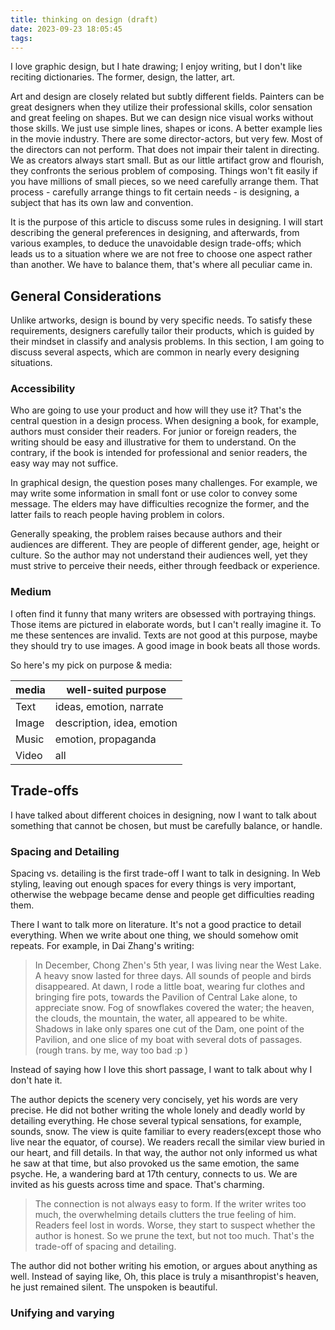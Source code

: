 ```yaml
---
title: thinking on design (draft)
date: 2023-09-23 18:05:45
tags:
---
```


I love graphic design, but I hate drawing; I enjoy writing, but I don't like reciting dictionaries. The former, design, the latter, art.

Art and design are closely related but subtly different fields. Painters can be great designers when they utilize their professional skills, color sensation and great feeling on shapes. But we can design nice visual works without those skills. We just use simple lines, shapes or icons. A better example lies in the movie industry. There are some director-actors, but very few. Most of the directors can not perform. That does not impair their talent in directing. We as creators always start small. But as our little artifact grow and flourish, they confronts the serious problem of composing. Things won't fit easily if you have millions of small pieces, so we need carefully arrange them. That process - carefully arrange things to fit certain needs - is designing, a subject that has its own law and convention.

It is the purpose of this article to discuss some rules in designing. I will start describing the general preferences in designing, and afterwards, from various examples, to deduce the unavoidable design trade-offs; which leads us to a situation where we are not free to choose one aspect rather than another. We have to balance them, that's where all peculiar came in.

## General Considerations

Unlike artworks, design is bound by very specific needs. To satisfy these requirements, designers carefully tailor their products, which is guided by their mindset in classify and analysis problems. In this section, I am going to discuss several aspects, which are common in nearly every designing situations.

### Accessibility

Who are going to use your product and how will they use it? That's the central question in a design process. When designing a book, for example, authors must consider their readers. For junior or foreign readers, the writing should be easy and illustrative for them to understand. On the contrary, if the book is intended for professional and senior readers, the easy way may not suffice.

In graphical design, the question poses many challenges. For example, we may write some information in small font or use color to convey some message. The elders may have difficulties recognize the former, and the latter fails to reach people having problem in colors.

Generally speaking, the problem raises because authors and their audiences are different. They are people of different gender, age, height or culture. So the author may not understand their audiences well, yet they must strive to perceive their needs, either through feedback or experience.

### Medium

I often find it funny that many writers are obsessed with portraying things. Those items are pictured in elaborate words, but I can't really imagine it. To me these sentences are invalid. Texts are not good at this purpose, maybe they should try to use images. A good image in book beats all those words.

So here's my pick on purpose & media:

| media | well-suited purpose |
| ----- | ------------------- |
| Text  | ideas, emotion, narrate |
| Image | description, idea, emotion |
| Music | emotion, propaganda |
| Video | all |


## Trade-offs

I have talked about different choices in designing, now I want to talk about something that cannot be chosen, but must be carefully balance, or handle.

### Spacing and Detailing

Spacing vs. detailing is the first trade-off I want to talk in designing. In Web styling, leaving out enough spaces for every things is very important, otherwise the webpage became dense and people get difficulties reading them.

There I want to talk more on literature. It's not a good practice to detail everything. When we write about one thing, we should somehow omit repeats. For example, in Dai Zhang's writing:

> In December, Chong Zhen's 5th year, I was living near the West Lake. A heavy snow lasted for three days. All sounds of people and birds disappeared. At dawn, I rode a little boat, wearing fur clothes and bringing fire pots, towards the Pavilion of Central Lake alone, to appreciate snow. Fog of snowflakes covered the water; the heaven, the clouds, the mountain, the water, all appeared to be white. Shadows in lake only spares one cut of the Dam, one point of the Pavilion, and one slice of my boat with several dots of passages. (rough trans. by me, way too bad :p )

Instead of saying how I love this short passage, I want to talk about why I don't hate it.

The author depicts the scenery very concisely, yet his words are very precise. He did not bother writing the whole lonely and deadly world by detailing everything. He chose several typical sensations, for example, sounds, snow. The view is quite familiar to every readers(except those who live near the equator, of course). We readers recall the similar view buried in our heart, and fill details. In that way, the author not only informed us what he saw at that time, but also provoked us the same emotion, the same psyche. He, a wandering bard at 17th century, connects to us. We are invited as his guests across time and space. That's charming.

> The connection is not always easy to form. If the writer writes too much, the overwhelming details clutters the true feeling of him. Readers feel lost in words. Worse, they start to suspect whether the author is honest. So we prune the text, but not too much. That's the trade-off of spacing and detailing.

The author did not bother writing his emotion, or argues about anything as well. Instead of saying like, Oh, this place is truly a misanthropist's heaven, he just remained silent. The unspoken is beautiful.

### Unifying and varying

